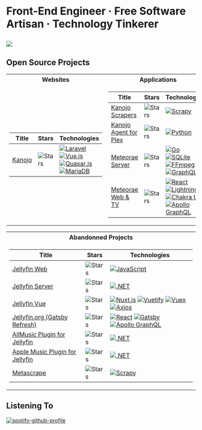 <p style="font-size: 2em; font-weight: 700">
Front-End Engineer · Free Software Artisan · Technology Tinkerer
</p>

<picture>
<source 
  srcset="https://github-readme-stats.vercel.app/api?username=MrTimscampi&theme=dark&count_private=true"
  media="(prefers-color-scheme: dark)"
/>
<source
  srcset="https://github-readme-stats.vercel.app/api?username=MrTimscampi&count_private=true"
  media="(prefers-color-scheme: light), (prefers-color-scheme: no-preference)"
/>
<img src="https://github-readme-stats.vercel.app/api?username=MrTimscampi&count_private=true" />
</picture>

## Open Source Projects

<table>
<tr><th>Websites</th><th>Applications</tr>
<tr><td>

| Title | Stars | Technologies |
|--|--|--|
| [Kanojo](https://github.com/kanojo-db/kanojo) | <img alt="Stars" src="https://img.shields.io/github/stars/kanojo-db/kanojo?style=flat-square&labelColor=black"/> | [![Laravel](https://img.shields.io/badge/Laravel-black?style=flat-square&logo=laravel)](https://laravel.com/) [![Vue.js](https://img.shields.io/badge/Vue.js-black?style=flat-square&logo=vuedotjs)](https://vuejs.org/) [![Quasar.js](https://img.shields.io/badge/Quasar-black?style=flat-square&logo=quasar)](https://quasar.dev/) [![MariaDB](https://img.shields.io/badge/MariaDB-black?style=flat-square&logo=mariadb)](https://mariadb.org/) |

</td>
<td>

| Title | Stars | Technologies |
|--|--|--|
| [Kanojo Scrapers](https://github.com/kanojo-db/scrapers) | <img alt="Stars" src="https://img.shields.io/github/stars/kanojo-db/scrapers?style=flat-square&labelColor=black"/> | [![Scrapy](https://img.shields.io/badge/Scrapy-black?style=flat-square&logo=python)](https://scrapy.org/) |
| [Kanojo Agent for Plex](https://github.com/kanojo-db/Kanojo.bundle) | <img alt="Stars" src="https://img.shields.io/github/stars/kanojo-db/Kanojo.bundle?style=flat-square&labelColor=black"/> | [![Python](https://img.shields.io/badge/Python-black?style=flat-square&logo=python)](https://python.org/) |
| [Meteorae Server](https://github.com/meteorae/server) | <img alt="Stars" src="https://img.shields.io/github/stars/meteorae/server?style=flat-square&labelColor=black"/> | [![Go](https://img.shields.io/badge/Go-black?style=flat-square&logo=go)](https://go.dev/) [![SQLite](https://img.shields.io/badge/SQLite-black?style=flat-square&logo=sqlite)](https://sqlite.org/) [![FFmpeg](https://img.shields.io/badge/FFmpeg-black?style=flat-square&logo=ffmpeg)](https://ffmpeg.org/) [![GraphQL](https://img.shields.io/badge/GraphQL-black?style=flat-square&logo=graphql)](https://graphql.org/) |
| [Meteorae Web & TV](https://github.com/meteorae/web) | <img alt="Stars" src="https://img.shields.io/github/stars/meteorae/web?style=flat-square&labelColor=black"/> | [![React](https://img.shields.io/badge/React-black?style=flat-square&logo=react)](https://react.org/) [![Lightning.js](https://img.shields.io/badge/Lightning.js-black?style=flat-square&logo=javascript)](https://sqlite.org/) [![Chakra UI](https://img.shields.io/badge/Chakra%20UI-black?style=flat-square&logo=chakraui)](https://chakra-ui.com/) [![Apollo GraphQL](https://img.shields.io/badge/Apollo%20GraphQL-black?style=flat-square&logo=apollographql)](https://www.apollographql.com/) |

</td>
</tr>
</table>

<table>
<tr><th>Abandonned Projects</th></tr>
<tr><td>

| Title | Stars | Technologies |
|--|--|--|
| [Jellyfin Web](https://github.com/jellyfin/jellyfin-web) | <img alt="Stars" src="https://img.shields.io/github/stars/jellyfin/jellyfin-web?style=flat-square&labelColor=black"/> | [![JavaScript](https://img.shields.io/badge/JavaScript-black?style=flat-square&logo=javascript)](https://www.ecma-international.org/publications-and-standards/standards/ecma-262/) |
| [Jellyfin Server](https://github.com/jellyfin/jellyfin) | <img alt="Stars" src="https://img.shields.io/github/stars/jellyfin/jellyfin?style=flat-square&labelColor=black"/> | [![.NET](https://img.shields.io/badge/.NET-black?style=flat-square&logo=dotnet)](https://dotnet.microsoft.com/) |
| [Jellyfin Vue](https://github.com/jellyfin/jellyfin-vue) | <img alt="Stars" src="https://img.shields.io/github/stars/jellyfin/jellyfin-vue?style=flat-square&labelColor=black"/> | [![Nuxt.js](https://img.shields.io/badge/Nuxt.js-black?style=flat-square&logo=nuxtdotjs)](https://nuxtjs.org/) [![Vuetify](https://img.shields.io/badge/Vuetify-black?style=flat-square&logo=vuetify)](https://vuetifyjs.com/en/) [![Vuex](https://img.shields.io/badge/Vuex-black?style=flat-square&logo=vuedotjs)](https://vuex.vuejs.org/) [![Axios](https://img.shields.io/badge/Axios-black?style=flat-square&logo=axios)](https://axios-http.com/) |
| [Jellyfin.org (Gatsby Refresh)](https://github.com/jellyfin/jellyfin.org) | <img alt="Stars" src="https://img.shields.io/github/stars/jellyfin/jellyfin.org?style=flat-square&labelColor=black"/> | [![React](https://img.shields.io/badge/React-black?style=flat-square&logo=react)](https://react.org/) [![Gatsby](https://img.shields.io/badge/Gatsby-black?style=flat-square&logo=gatsby)](https://www.gatsbyjs.com/) [![Apollo GraphQL](https://img.shields.io/badge/Apollo%20GraphQL-black?style=flat-square&logo=apollographql)](https://www.apollographql.com/) |
| [AllMusic Plugin for Jellyfin](https://github.com/MrTimscampi/jellyfin-plugin-allmusic) | <img alt="Stars" src="https://img.shields.io/github/stars/MrTimscampi/jellyfin-plugin-allmusic?style=flat-square&labelColor=black"/> | [![.NET](https://img.shields.io/badge/.NET-black?style=flat-square&logo=dotnet)](https://dotnet.microsoft.com/) |
| [Apple Music Plugin for Jellyfin](https://github.com/MrTimscampi/jellyfin-plugin-itunes) | <img alt="Stars" src="https://img.shields.io/github/stars/MrTimscampi/jellyfin-plugin-itunes?style=flat-square&labelColor=black"/> | [![.NET](https://img.shields.io/badge/.NET-black?style=flat-square&logo=dotnet)](https://dotnet.microsoft.com/) |
| [Metascrape](https://github.com/mrtimscampi/metascrape) | <img alt="Stars" src="https://img.shields.io/github/stars/mrtimscampi/metascrape?style=flat-square&labelColor=black"/> | [![Scrapy](https://img.shields.io/badge/Python-black?style=flat-square&logo=python)](https://python.org/) |

</td></tr>
</table>

## Listening To

[![spotify-github-profile](https://spotify-github-profile.vercel.app/api/view?uid=mrtimscampi&cover_image=true&theme=natemoo-re&show_offline=true&bar_color_cover=true)](https://open.spotify.com/user/mrtimscampi)
